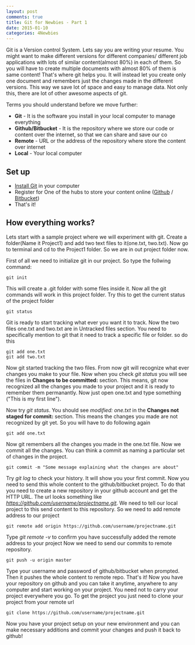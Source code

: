 ```yaml
---
layout: post
comments: true
title: Git for Newbies - Part 1
date: 2015-01-10
categories: 4Newbies
---
```


Git is a Version control System. Lets say you are writing your resume. You might want to make different versions for different companies/ different job applications with lots of similar content(almost 80%) in each of them. So you will have to create multiple documents with almost 80% of them is same content! That's where git helps you. It will instead let you create only one document and remembers just the changes made in the different versions. This way we save lot of space and easy to manage data. Not only this, there are lot of other awesome aspects of git. 

Terms you should understand before we move further: 

- **Git** - It is the software you install in your local computer to manage everything
- **Github/Bitbucket** - It is the repository where we store our code or content over the internet, so that we can share and save our co
- **Remote** - URL or the address of the repository where store the content over internet
- **Local** - Your local computer

Set up
------
- [Install Git](http://www.git-scm.com/downloads) in your computer
- Register for One of the hubs to store your content online ([Github](https://github.com/) / [Bitbucket](https://bitbucket.org/))
- That's it!

How everything works?
---------------------

Lets start with a sample project where we will experiment with git. 
Create a folder(Name it Project1) and add two text files to it(one.txt, two.txt). Now go to terminal and cd to the Project1 folder. So we are in out project folder now. 

First of all we need to initialize git in our project. So type the follwing command: 

	git init

This will create a .git folder with some files inside it. Now all the git commands will work in this project folder. Try this to get the current status of the project folder
	
	git status

Git is ready to start tracking what ever you want it to track. Now the two files one.txt and two.txt are in Untracked files section. You need to specifically mention to git that it need to track a specific file or folder. so do this

	git add one.txt
	git add two.txt

Now git started tracking the two files. From now git will recognize what ever changes you make to your file. Now when you check *git status* you will see the files in **Changes to be committed:** section. This means, git now recognized all the changes you made to your project and it is ready to remember them permanantly. Now just open one.txt and type something ("This is my first line"). 

Now try *git status*. You should see *modified:   one.txt* in the  **Changes not staged for commit:** section. This means the changes you made are not recognized by git yet. So you will have to do following again

	git add one.txt

Now git remembers all the changes you made in the one.txt file. Now we commit all the changes. You can think a commit as naming a particular set of changes in the project.

	git commit -m "Some message explaining what the changes are about"

Try *git log* to check your history. It will show you your first commit. 
Now you need to send this whole content to the github/bitbucket project. To do that you need to create a new repository in your github account and get the HTTP URL. The url looks something like *https://github.com/username/projectname.git*. We need to tell our local project to this send content to this repository. So we need to add remote address to our project

	git remote add origin https://github.com/username/projectname.git

Type *git remote -v* to confirm you have successfully added the remote address to your project
Now we need to send our commits to remote repository. 

	git push -u origin master 

Type your username and password of github/bitbucket when prompted. Then it pushes the whole content to remote repo. That's it! Now you have your repository on github and you can take it anytime, anywhere to any computer and start working on your project. You need not to carry your project everywhere you go. 
To get the project you just need to clone your project from your remote url 

	git clone https://github.com/username/projectname.git

Now you have your project setup on your new environment and you can make necessary additions and commit your changes and push it back to github! 
